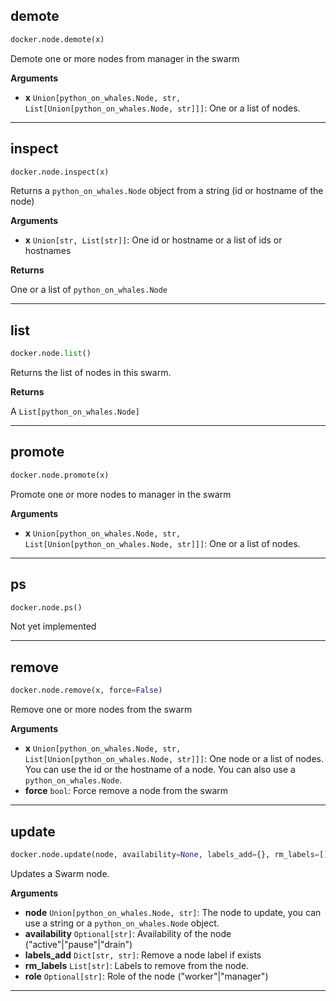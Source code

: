 ## demote


```python
docker.node.demote(x)
```


Demote one or more nodes from manager in the swarm

__Arguments__

- __x__ `Union[python_on_whales.Node, str, List[Union[python_on_whales.Node, str]]]`: One or a list of nodes.


----

## inspect


```python
docker.node.inspect(x)
```


Returns a `python_on_whales.Node` object from a string
(id or hostname of the node)

__Arguments__

- __x__ `Union[str, List[str]]`: One id or hostname or a list of ids or hostnames

__Returns__

One or a list of `python_on_whales.Node`


----

## list


```python
docker.node.list()
```


Returns the list of nodes in this swarm.

__Returns__

A `List[python_on_whales.Node]`


----

## promote


```python
docker.node.promote(x)
```


Promote one or more nodes to manager in the swarm

__Arguments__

- __x__ `Union[python_on_whales.Node, str, List[Union[python_on_whales.Node, str]]]`: One or a list of nodes.


----

## ps


```python
docker.node.ps()
```


Not yet implemented


----

## remove


```python
docker.node.remove(x, force=False)
```


Remove one or more nodes from the swarm

__Arguments__

- __x__ `Union[python_on_whales.Node, str, List[Union[python_on_whales.Node, str]]]`: One node or a list of nodes. You can use the id or the hostname of a node.
    You can also use a `python_on_whales.Node`.
- __force__ `bool`: Force remove a node from the swarm


----

## update


```python
docker.node.update(node, availability=None, labels_add={}, rm_labels=[], role=None)
```


Updates a Swarm node.

__Arguments__

- __node__ `Union[python_on_whales.Node, str]`: The node to update, you can use a string or a `python_on_whales.Node`
    object.
- __availability__ `Optional[str]`: Availability of the node ("active"|"pause"|"drain")
- __labels_add__ `Dict[str, str]`: Remove a node label if exists
- __rm_labels__ `List[str]`: Labels to remove from the node.
- __role__ `Optional[str]`: Role of the node ("worker"|"manager")


----


